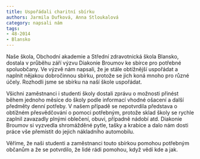 ```yaml
---
title: Uspořádali charitní sbírku
authors: Jarmila Dufková, Anna Stloukalová
category: napsali nám
tags: 
- 48-2014
- Blansko
---
```

Naše škola, Obchodní akademie a Střední zdravotnická škola Blansko, dostala v průběhu září výzvu Diakonie Broumov ke sbírce pro potřebné spoluobčany. Ve výzvě nám napsali, že je stále obtížnější uspořádat a naplnit nějakou dobročinnou sbírku, protože se jich koná mnoho pro různé účely. Rozhodli jsme se sbírku na naší škole uspořádat. 

Všichni zaměstnanci i studenti školy dostali zprávu o možnosti přinést během jednoho měsíce do školy podle informací vhodné ošacení a další předměty denní potřeby. V našem případě se nepotvrdila představa o obtížném přesvědčování o pomoci potřebným, protože sklad školy se rychle zaplnil zavazadly plnými oblečení, obuvi, případně nádobí atd. Diakonie Broumov si vyzvedla shromážděné pytle, tašky a krabice a dalo nám dosti práce vše přemístit do jejich nákladního automobilu.

Věříme, že naši studenti a zaměstnanci touto sbírkou pomohou potřebným občanům a že se potvrdilo, že lidé rádi pomohou, když vědí kde a jak.



